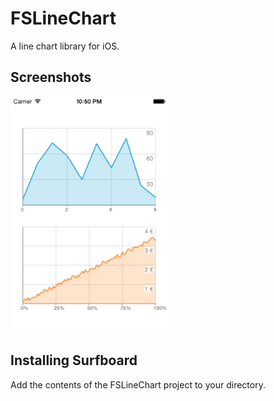 FSLineChart
===========

A line chart library for iOS.

Screenshots
---
<img src="Screenshots/fslinechart.png" width=50% />

Installing Surfboard
---
Add the contents of the FSLineChart project to your directory.